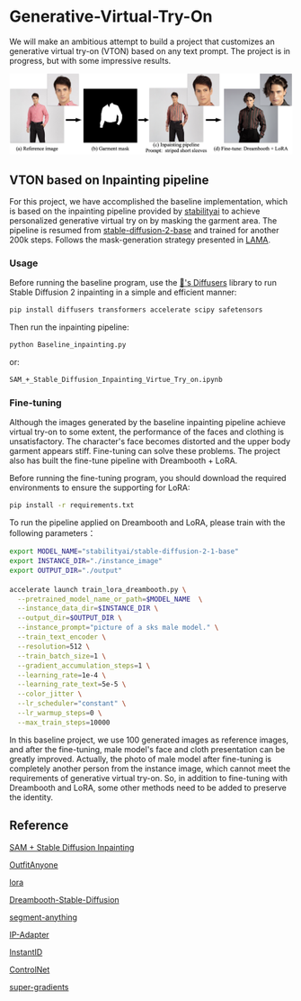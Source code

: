 # Generative-Virtual-Try-On

We will make an ambitious attempt to build a project that customizes an generative virtual try-on (VTON) based on any text prompt. The project is in progress, but with some impressive results.

![Example](./asserts/p1.png)

## VTON based on Inpainting pipeline

For this project, we have accomplished the baseline implementation, which is based on the inpainting pipeline provided by [stabilityai](https://huggingface.co/stabilityai/stable-diffusion-2-inpainting) to achieve personalized generative virtual try on by masking the garment area. The pipeline is resumed from [stable-diffusion-2-base](https://huggingface.co/stabilityai/stable-diffusion-2-base) and trained for another 200k steps. Follows the mask-generation strategy presented in [LAMA](https://github.com/advimman/lama).

### Usage

Before running the baseline program, use the [🤗's Diffusers](https://github.com/huggingface/diffusers) library to run Stable Diffusion 2 inpainting in a simple and efficient manner:

```bash
pip install diffusers transformers accelerate scipy safetensors
```

Then run the inpainting pipeline:

```bash
python Baseline_inpainting.py
```
or:

```bash
SAM_+_Stable_Diffusion_Inpainting_Virtue_Try_on.ipynb
```

### Fine-tuning

Although the images generated by the baseline inpainting pipeline achieve virtual try-on to some extent, the performance of the faces and clothing is unsatisfactory. The character's face becomes distorted and the upper body garment appears stiff. Fine-tuning can solve these problems. The project also has built the fine-tune pipeline with Dreambooth + LoRA.

Before running the fine-tuning program, you should download the required environments to ensure the supporting for LoRA:

```bash
pip install -r requirements.txt
```

To run the pipeline applied on Dreambooth and LoRA, please train with the following parameters：

```bash
export MODEL_NAME="stabilityai/stable-diffusion-2-1-base"
export INSTANCE_DIR="./instance_image"
export OUTPUT_DIR="./output"

accelerate launch train_lora_dreambooth.py \
  --pretrained_model_name_or_path=$MODEL_NAME  \
  --instance_data_dir=$INSTANCE_DIR \
  --output_dir=$OUTPUT_DIR \
  --instance_prompt="picture of a sks male model." \
  --train_text_encoder \
  --resolution=512 \
  --train_batch_size=1 \
  --gradient_accumulation_steps=1 \
  --learning_rate=1e-4 \
  --learning_rate_text=5e-5 \
  --color_jitter \
  --lr_scheduler="constant" \
  --lr_warmup_steps=0 \
  --max_train_steps=10000
```

In this baseline project, we use 100 generated images as reference images, and after the fine-tuning, male model's face and cloth presentation can be greatly improved. Actually, the photo of male model after fine-tuning is completely another person from the instance image, which cannot meet the requirements of generative virtual try-on. So, in addition to fine-tuning with Dreambooth and LoRA, some other methods need to be added to preserve the identity. 




## Reference
[SAM + Stable Diffusion Inpainting](https://colab.research.google.com/drive/1umJUZdqEAcm9GQkzLG-EWXo8_ya-ImRL)

[OutfitAnyone](https://github.com/HumanAIGC/OutfitAnyone)

[lora](https://github.com/cloneofsimo/lora)

[Dreambooth-Stable-Diffusion](https://github.com/XavierXiao/Dreambooth-Stable-Diffusion)

[segment-anything](https://github.com/facebookresearch/segment-anything)

[IP-Adapter](https://github.com/tencent-ailab/IP-Adapter)

[InstantID](https://github.com/InstantID/InstantID)

[ControlNet](https://github.com/lllyasviel/ControlNet)

[super-gradients](https://github.com/Deci-AI/super-gradients)




